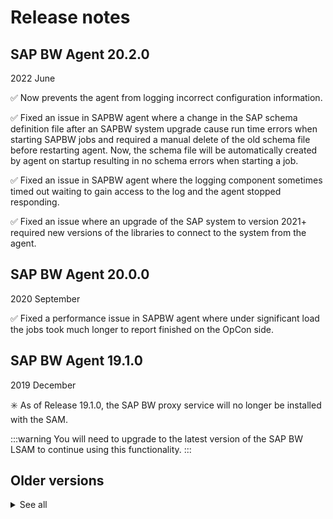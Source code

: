# Release notes

## SAP BW Agent 20.2.0

2022 June

:white_check_mark: Now prevents the agent from logging incorrect configuration information.

:white_check_mark: Fixed an issue in SAPBW agent where a change in the SAP schema definition file after an SAPBW system upgrade cause run time errors when starting SAPBW jobs and required a manual delete of the old schema file before restarting agent. Now, the schema file will be automatically created by agent on startup resulting in no schema errors when starting a job.

:white_check_mark: Fixed an issue in SAPBW agent where the logging component sometimes timed out waiting to gain access to the log and the agent stopped responding.

:white_check_mark: Fixed an issue where an upgrade of the SAP system to version 2021+ required new versions of the libraries to connect to the system from the agent.

## SAP BW Agent 20.0.0

2020 September

:white_check_mark: Fixed a performance issue in SAPBW agent where under significant load the jobs took much longer to report finished on the OpCon side.

## SAP BW Agent 19.1.0

2019 December

:eight_spoked_asterisk: As of Release 19.1.0, the SAP BW proxy service will no longer be installed with the SAM.

:::warning
You will need to upgrade to the latest version of the SAP BW LSAM to continue using this functionality.
:::

## Older versions

<details>
<summary>See all</summary>
<br />

#### SAP BW Agent 18.2.0

2018 September

:eight_spoked_asterisk: Added support in the SAP BW LSAM to re-attempt job start in case of failure during the job start attempt. Additionally, updated the INI file with two new Process Options parameters, JobStartRetryAttempts and JobStartRetryInterval, to support this feature.

:white_check_mark: Fixed an issue where if the connection to SAP became hung when attempting to start an SAP BW job, the LSAM re-attempted the job start, eventually causing the job to run multiple times on the SAP system. The LSAM has been updated to not re-attempt job start if the connection becomes hung and to instead fail with the new Exit Code 70008 (Job Start Failed due to hung SAP connection).

#### SAP BW Agent 18.1.2

2018 September

:white_check_mark: Fixed an issue where if the connection to SAP became hung when attempting to start an SAP BW job, the LSAM re-attempted the job start, eventually causing the job to run multiple times on the SAP system. The LSAM has been updated to not re-attempt job start if the connection becomes hung and to instead fail with the new Exit Code 70008 (Job Start Failed due to hung SAP connection).

:white_check_mark: Added support in the SAP BW LSAM to re-attempt job start in case of failure during the job start attempt. Additionally, updated the INI file with two new Process Options parameters, JobStartRetryAttempts and JobStartRetryInterval, to support this feature.

#### SAP BW Agent 18.1.0

2018 June

:white_check_mark: Fixed an issue with the SAP BW LSAM where an SAP BI OpCon job launches a BI process chain and returns a status of 'success' even before the process chain is actually completed in SAP BI.

#### SAP BW Agent 17.1.0

2017 September

:white_check_mark: Fixed an issue where the SAP BW machine lost communication after a job was submitted.

:white_check_mark: Fixed an issue where the reporting of child process statuses to OpCon would take a long time, causing delays in SAP workflows.

#### SAP BW Agent 16.1.0

2016 September

:eight_spoked_asterisk: As of 16.1, the SAP BW LSAM is now a 64-bit version that will be installed as a new product, and it does not upgrade the 32-bit version. Customers can uninstall the existing 32-bit version before installing the new 64-bit version, or install the 64-bit version to a new location and the existing 32-bit version will not be affected.

:eight_spoked_asterisk: Added two new fields to the Advanced Machine Properties for all SAP machines. The R3Name and Group fields allow users to define connection information to the SAP load balancing server.

:white_check_mark: Fixed an issue where the SAP BW LSAM would crash while attempting to start inactive Process Chains.

#### SAP BW Agent 16.0.0

2016 June

:eight_spoked_asterisk: Updated the INI file with two new SAP System Settings parameters, R3Name and Group, to support SAP server groups.

</details>
